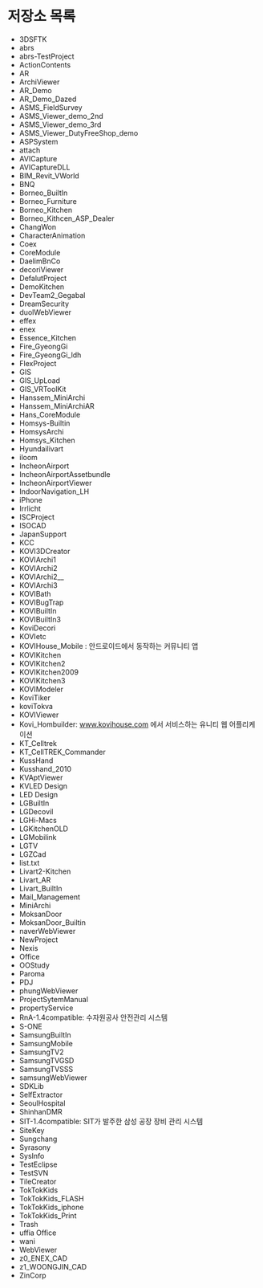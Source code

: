 # 저장소 목록

- 3DSFTK
- abrs
- abrs-TestProject
- ActionContents
- AR
- ArchiViewer
- AR_Demo
- AR_Demo_Dazed
- ASMS_FieldSurvey
- ASMS_Viewer_demo_2nd
- ASMS_Viewer_demo_3rd
- ASMS_Viewer_DutyFreeShop_demo
- ASPSystem
- attach
- AVICapture
- AVICaptureDLL
- BIM_Revit_VWorld
- BNQ
- Borneo_BuiltIn
- Borneo_Furniture
- Borneo_Kitchen
- Borneo_Kithcen_ASP_Dealer
- ChangWon
- CharacterAnimation
- Coex
- CoreModule
- DaelimBnCo
- decoriViewer
- DefalutProject
- DemoKitchen
- DevTeam2_Gegabal
- DreamSecurity
- duolWebViewer
- effex
- enex
- Essence_Kitchen
- Fire_GyeongGi
- Fire_GyeongGi_ldh
- FlexProject
- GIS
- GIS_UpLoad
- GIS_VRToolKit
- Hanssem_MiniArchi
- Hanssem_MiniArchiAR
- Hans_CoreModule
- Homsys-Builtin
- HomsysArchi
- Homsys_Kitchen
- Hyundailivart
- iloom
- IncheonAirport
- IncheonAirportAssetbundle
- IncheonAirportViewer
- IndoorNavigation_LH
- iPhone
- Irrlicht
- ISCProject
- ISOCAD
- JapanSupport
- KCC
- KOVI3DCreator
- KOVIArchi1
- KOVIArchi2
- KOVIArchi2__
- KOVIArchi3
- KOVIBath
- KOVIBugTrap
- KOVIBuiltIn
- KOVIBuiltIn3
- KoviDecori
- KOVIetc
- KOVIHouse_Mobile : 안드로이드에서 동작하는 커뮤니티 앱
- KOVIKitchen
- KOVIKitchen2
- KOVIKitchen2009
- KOVIKitchen3
- KOVIModeler
- KoviTiker
- koviTokva
- KOVIViewer
- Kovi_Hombuilder: www.kovihouse.com 에서 서비스하는 유니티 웹 어플리케이션
- KT_Celltrek
- KT_CellTREK_Commander
- KussHand
- Kusshand_2010
- KVAptViewer
- KVLED Design
- LED Design
- LGBuiltIn
- LGDecovil
- LGHi-Macs
- LGKitchenOLD
- LGMobilink
- LGTV
- LGZCad
- list.txt
- Livart2-Kitchen
- Livart_AR
- Livart_BuiltIn
- Mail_Management
- MiniArchi
- MoksanDoor
- MoksanDoor_Builtin
- naverWebViewer
- NewProject
- Nexis
- Office
- OOStudy
- Paroma
- PDJ
- phungWebViewer
- ProjectSytemManual
- propertyService
- RnA-1.4compatible: 수자원공사 안전관리 시스템
- S-ONE
- SamsungBuiltIn
- SamsungMobile
- SamsungTV2
- SamsungTVGSD
- SamsungTVSSS
- samsungWebViewer
- SDKLib
- SelfExtractor
- SeoulHospital
- ShinhanDMR
- SIT-1.4compatible: SIT가 발주한 삼성 공장 장비 관리 시스템
- SiteKey
- Sungchang
- Syrasony
- SysInfo
- TestEclipse
- TestSVN
- TileCreator
- TokTokKids
- TokTokKids_FLASH
- TokTokKids_iphone
- TokTokKids_Print
- Trash
- uffia Office
- wani
- WebViewer
- z0_ENEX_CAD
- z1_WOONGJIN_CAD
- ZinCorp